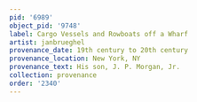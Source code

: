 ```yaml
---
pid: '6989'
object_pid: '9748'
label: Cargo Vessels and Rowboats off a Wharf
artist: janbrueghel
provenance_date: 19th century to 20th century
provenance_location: New York, NY
provenance_text: His son, J. P. Morgan, Jr.
collection: provenance
order: '2340'
---
```

